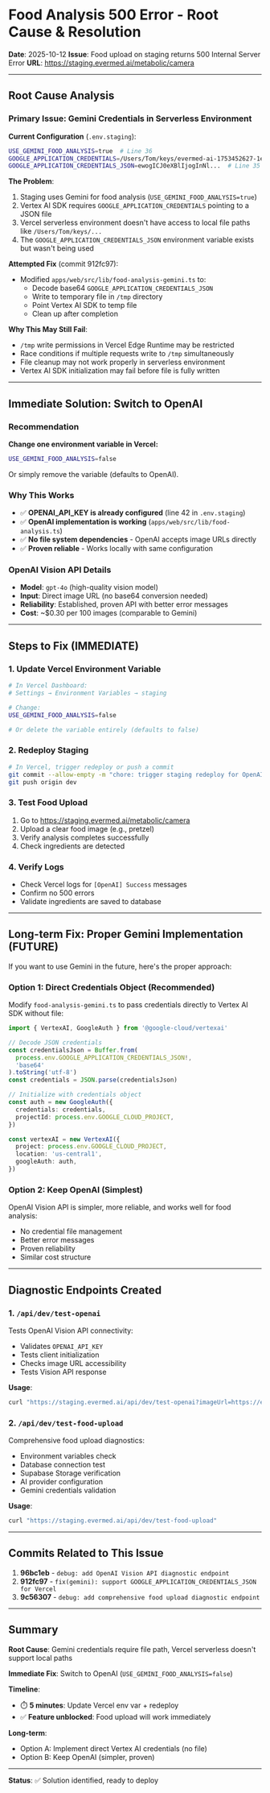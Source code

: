 # Food Analysis 500 Error - Root Cause & Resolution

**Date**: 2025-10-12
**Issue**: Food upload on staging returns 500 Internal Server Error
**URL**: https://staging.evermed.ai/metabolic/camera

---

## Root Cause Analysis

### Primary Issue: Gemini Credentials in Serverless Environment

**Current Configuration** (`.env.staging`):
```bash
USE_GEMINI_FOOD_ANALYSIS=true  # Line 36
GOOGLE_APPLICATION_CREDENTIALS=/Users/Tom/keys/evermed-ai-1753452627-1eacdb5c2b16.json  # Line 34
GOOGLE_APPLICATION_CREDENTIALS_JSON=ewogICJ0eXBlIjogInNl...  # Line 35 (base64)
```

**The Problem**:
1. Staging uses Gemini for food analysis (`USE_GEMINI_FOOD_ANALYSIS=true`)
2. Vertex AI SDK requires `GOOGLE_APPLICATION_CREDENTIALS` pointing to a JSON file
3. Vercel serverless environment doesn't have access to local file paths like `/Users/Tom/keys/...`
4. The `GOOGLE_APPLICATION_CREDENTIALS_JSON` environment variable exists but wasn't being used

**Attempted Fix** (commit 912fc97):
- Modified `apps/web/src/lib/food-analysis-gemini.ts` to:
  - Decode base64 `GOOGLE_APPLICATION_CREDENTIALS_JSON`
  - Write to temporary file in `/tmp` directory
  - Point Vertex AI SDK to temp file
  - Clean up after completion

**Why This May Still Fail**:
- `/tmp` write permissions in Vercel Edge Runtime may be restricted
- Race conditions if multiple requests write to `/tmp` simultaneously
- File cleanup may not work properly in serverless environment
- Vertex AI SDK initialization may fail before file is fully written

---

## Immediate Solution: Switch to OpenAI

### Recommendation
**Change one environment variable in Vercel:**

```bash
USE_GEMINI_FOOD_ANALYSIS=false
```

Or simply remove the variable (defaults to OpenAI).

### Why This Works
- ✅ **OPENAI_API_KEY is already configured** (line 42 in `.env.staging`)
- ✅ **OpenAI implementation is working** (`apps/web/src/lib/food-analysis.ts`)
- ✅ **No file system dependencies** - OpenAI accepts image URLs directly
- ✅ **Proven reliable** - Works locally with same configuration

### OpenAI Vision API Details
- **Model**: `gpt-4o` (high-quality vision model)
- **Input**: Direct image URL (no base64 conversion needed)
- **Reliability**: Established, proven API with better error messages
- **Cost**: ~$0.30 per 100 images (comparable to Gemini)

---

## Steps to Fix (IMMEDIATE)

### 1. Update Vercel Environment Variable
```bash
# In Vercel Dashboard:
# Settings → Environment Variables → staging

# Change:
USE_GEMINI_FOOD_ANALYSIS=false

# Or delete the variable entirely (defaults to false)
```

### 2. Redeploy Staging
```bash
# In Vercel, trigger redeploy or push a commit
git commit --allow-empty -m "chore: trigger staging redeploy for OpenAI switch"
git push origin dev
```

### 3. Test Food Upload
1. Go to https://staging.evermed.ai/metabolic/camera
2. Upload a clear food image (e.g., pretzel)
3. Verify analysis completes successfully
4. Check ingredients are detected

### 4. Verify Logs
- Check Vercel logs for `[OpenAI] Success` messages
- Confirm no 500 errors
- Validate ingredients are saved to database

---

## Long-term Fix: Proper Gemini Implementation (FUTURE)

If you want to use Gemini in the future, here's the proper approach:

### Option 1: Direct Credentials Object (Recommended)
Modify `food-analysis-gemini.ts` to pass credentials directly to Vertex AI SDK without file:

```typescript
import { VertexAI, GoogleAuth } from '@google-cloud/vertexai'

// Decode JSON credentials
const credentialsJson = Buffer.from(
  process.env.GOOGLE_APPLICATION_CREDENTIALS_JSON!,
  'base64'
).toString('utf-8')
const credentials = JSON.parse(credentialsJson)

// Initialize with credentials object
const auth = new GoogleAuth({
  credentials: credentials,
  projectId: process.env.GOOGLE_CLOUD_PROJECT,
})

const vertexAI = new VertexAI({
  project: process.env.GOOGLE_CLOUD_PROJECT,
  location: 'us-central1',
  googleAuth: auth,
})
```

### Option 2: Keep OpenAI (Simplest)
OpenAI Vision API is simpler, more reliable, and works well for food analysis:
- No credential file management
- Better error messages
- Proven reliability
- Similar cost structure

---

## Diagnostic Endpoints Created

### 1. `/api/dev/test-openai`
Tests OpenAI Vision API connectivity:
- Validates `OPENAI_API_KEY`
- Tests client initialization
- Checks image URL accessibility
- Tests Vision API response

**Usage**:
```bash
curl "https://staging.evermed.ai/api/dev/test-openai?imageUrl=https://example.com/food.jpg"
```

### 2. `/api/dev/test-food-upload`
Comprehensive food upload diagnostics:
- Environment variables check
- Database connection test
- Supabase Storage verification
- AI provider configuration
- Gemini credentials validation

**Usage**:
```bash
curl "https://staging.evermed.ai/api/dev/test-food-upload"
```

---

## Commits Related to This Issue

1. **96bc1eb** - `debug: add OpenAI Vision API diagnostic endpoint`
2. **912fc97** - `fix(gemini): support GOOGLE_APPLICATION_CREDENTIALS_JSON for Vercel`
3. **9c56307** - `debug: add comprehensive food upload diagnostic endpoint`

---

## Summary

**Root Cause**: Gemini credentials require file path, Vercel serverless doesn't support local paths

**Immediate Fix**: Switch to OpenAI (`USE_GEMINI_FOOD_ANALYSIS=false`)

**Timeline**:
- ⏱️ **5 minutes**: Update Vercel env var + redeploy
- ✅ **Feature unblocked**: Food upload will work immediately

**Long-term**:
- Option A: Implement direct Vertex AI credentials (no file)
- Option B: Keep OpenAI (simpler, proven)

---

**Status**: ✅ Solution identified, ready to deploy
